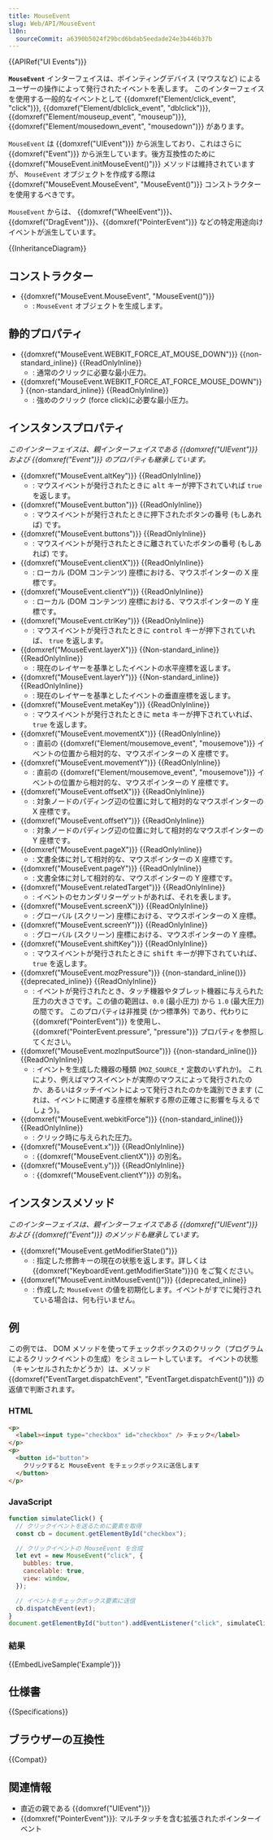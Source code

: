 ```yaml
---
title: MouseEvent
slug: Web/API/MouseEvent
l10n:
  sourceCommit: a6390b5024f29bcd6bdab5eedade24e3b446b37b
---
```


{{APIRef("UI Events")}}

**`MouseEvent`** インターフェイスは、ポインティングデバイス (マウスなど) によるユーザーの操作によって発行されたイベントを表します。
このインターフェイスを使用する一般的なイベントとして {{domxref("Element/click_event", "click")}}, {{domxref("Element/dblclick_event", "dblclick")}}, {{domxref("Element/mouseup_event", "mouseup")}}, {{domxref("Element/mousedown_event", "mousedown")}} があります。

`MouseEvent` は {{domxref("UIEvent")}} から派生しており、これはさらに {{domxref("Event")}} から派生しています。後方互換性のために {{domxref("MouseEvent.initMouseEvent()")}} メソッドは維持されていますが、 `MouseEvent` オブジェクトを作成する際は {{domxref("MouseEvent.MouseEvent", "MouseEvent()")}} コンストラクターを使用するべきです。

`MouseEvent` からは、 {{domxref("WheelEvent")}}、{{domxref("DragEvent")}}、{{domxref("PointerEvent")}} などの特定用途向けイベントが派生しています。

{{InheritanceDiagram}}

## コンストラクター

- {{domxref("MouseEvent.MouseEvent", "MouseEvent()")}}
  - : `MouseEvent` オブジェクトを生成します。

## 静的プロパティ

- {{domxref("MouseEvent.WEBKIT_FORCE_AT_MOUSE_DOWN")}} {{non-standard_inline}} {{ReadOnlyInline}}
  - : 通常のクリックに必要な最小圧力。
- {{domxref("MouseEvent.WEBKIT_FORCE_AT_FORCE_MOUSE_DOWN")}} {{non-standard_inline}} {{ReadOnlyInline}}
  - : 強めのクリック (force click)に必要な最小圧力。

## インスタンスプロパティ

_このインターフェイスは、親インターフェイスである {{domxref("UIEvent")}} および {{domxref("Event")}} のプロパティも継承しています。_

- {{domxref("MouseEvent.altKey")}} {{ReadOnlyInline}}
  - : マウスイベントが発行されたときに <kbd>alt</kbd> キーが押下されていれば `true` を返します。
- {{domxref("MouseEvent.button")}} {{ReadOnlyInline}}
  - : マウスイベントが発行されたときに押下されたボタンの番号 (もしあれば) です。
- {{domxref("MouseEvent.buttons")}} {{ReadOnlyInline}}
  - : マウスイベントが発行されたときに離されていたボタンの番号 (もしあれば) です。
- {{domxref("MouseEvent.clientX")}} {{ReadOnlyInline}}
  - : ローカル (DOM コンテンツ) 座標における、マウスポインターの X 座標です。
- {{domxref("MouseEvent.clientY")}} {{ReadOnlyInline}}
  - : ローカル (DOM コンテンツ) 座標における、マウスポインターの Y 座標です。
- {{domxref("MouseEvent.ctrlKey")}} {{ReadOnlyInline}}
  - : マウスイベントが発行されたときに <kbd>control</kbd> キーが押下されていれば、 `true` を返します。
- {{domxref("MouseEvent.layerX")}} {{Non-standard_inline}} {{ReadOnlyInline}}
  - : 現在のレイヤーを基準としたイベントの水平座標を返します。
- {{domxref("MouseEvent.layerY")}} {{Non-standard_inline}} {{ReadOnlyInline}}
  - : 現在のレイヤーを基準としたイベントの垂直座標を返します。
- {{domxref("MouseEvent.metaKey")}} {{ReadOnlyInline}}
  - : マウスイベントが発行されたときに <kbd>meta</kbd> キーが押下されていれば、 `true` を返します。
- {{domxref("MouseEvent.movementX")}} {{ReadOnlyInline}}
  - : 直前の {{domxref("Element/mousemove_event", "mousemove")}} イベントの位置から相対的な、マウスポインターの X 座標です。
- {{domxref("MouseEvent.movementY")}} {{ReadOnlyInline}}
  - : 直前の {{domxref("Element/mousemove_event", "mousemove")}} イベントの位置から相対的な、マウスポインターの Y 座標です。
- {{domxref("MouseEvent.offsetX")}} {{ReadOnlyInline}}
  - : 対象ノードのパディング辺の位置に対して相対的なマウスポインターの X 座標です。
- {{domxref("MouseEvent.offsetY")}} {{ReadOnlyInline}}
  - : 対象ノードのパディング辺の位置に対して相対的なマウスポインターの Y 座標です。
- {{domxref("MouseEvent.pageX")}} {{ReadOnlyInline}}
  - : 文書全体に対して相対的な、マウスポインターの X 座標です。
- {{domxref("MouseEvent.pageY")}} {{ReadOnlyInline}}
  - : 文書全体に対して相対的な、マウスポインターの Y 座標です。
- {{domxref("MouseEvent.relatedTarget")}} {{ReadOnlyInline}}
  - : イベントのセカンダリターゲットがあれば、それを表します。
- {{domxref("MouseEvent.screenX")}} {{ReadOnlyInline}}
  - : グローバル (スクリーン) 座標における、マウスポインターの X 座標。
- {{domxref("MouseEvent.screenY")}} {{ReadOnlyInline}}
  - : グローバル (スクリーン) 座標における、マウスポインターの Y 座標。
- {{domxref("MouseEvent.shiftKey")}} {{ReadOnlyInline}}
  - : マウスイベントが発行されたときに <kbd>shift</kbd> キーが押下されていれば、`true` を返します。
- {{domxref("MouseEvent.mozPressure")}} {{non-standard_inline()}} {{deprecated_inline}} {{ReadOnlyInline}}
  - : イベントが発行されたとき、タッチ機器やタブレット機器に与えられた圧力の大きさです。この値の範囲は、`0.0` (最小圧力) から `1.0` (最大圧力) の間です。
    このプロパティは非推奨 (かつ標準外) であり、代わりに {{domxref("PointerEvent")}} を使用し、 {{domxref("PointerEvent.pressure", "pressure")}} プロパティを参照してください。
- {{domxref("MouseEvent.mozInputSource")}} {{non-standard_inline()}} {{ReadOnlyInline}}
  - : イベントを生成した機器の種類 (`MOZ_SOURCE_*` 定数のいずれか)。
    これにより、例えばマウスイベントが実際のマウスによって発行されたのか、あるいはタッチイベントによって発行されたのかを識別できます (これは、イベントに関連する座標を解釈する際の正確さに影響を与えるでしょう)。
- {{domxref("MouseEvent.webkitForce")}} {{non-standard_inline()}} {{ReadOnlyInline}}
  - : クリック時に与えられた圧力。
- {{domxref("MouseEvent.x")}} {{ReadOnlyInline}}
  - : {{domxref("MouseEvent.clientX")}} の別名。
- {{domxref("MouseEvent.y")}} {{ReadOnlyInline}}
  - : {{domxref("MouseEvent.clientY")}} の別名。

## インスタンスメソッド

_このインターフェイスは、親インターフェイスである {{domxref("UIEvent")}} および {{domxref("Event")}} のメソッドも継承しています。_

- {{domxref("MouseEvent.getModifierState()")}}
  - : 指定した修飾キーの現在の状態を返します。詳しくは {{domxref("KeyboardEvent.getModifierState")}}() をご覧ください。
- {{domxref("MouseEvent.initMouseEvent()")}} {{deprecated_inline}}
  - : 作成した `MouseEvent` の値を初期化します。イベントがすでに発行されている場合は、何も行いません。

## 例

この例では、 DOM メソッドを使ってチェックボックスのクリック（プログラムによるクリックイベントの生成）をシミュレートしています。
イベントの状態（キャンセルされたかどうか）は、メソッド {{domxref("EventTarget.dispatchEvent", "EventTarget.dispatchEvent()")}} の返値で判断されます。

### HTML

```html
<p>
  <label><input type="checkbox" id="checkbox" /> チェック</label>
</p>
<p>
  <button id="button">
    クリックすると MouseEvent をチェックボックスに送信します
  </button>
</p>
```

### JavaScript

```js
function simulateClick() {
  // クリックイベントを送るために要素を取得
  const cb = document.getElementById("checkbox");

  // クリックイベントの MouseEvent を合成
  let evt = new MouseEvent("click", {
    bubbles: true,
    cancelable: true,
    view: window,
  });

  // イベントをチェックボックス要素に送信
  cb.dispatchEvent(evt);
}
document.getElementById("button").addEventListener("click", simulateClick);
```

### 結果

{{EmbedLiveSample('Example')}}

## 仕様書

{{Specifications}}

## ブラウザーの互換性

{{Compat}}

## 関連情報

- 直近の親である {{domxref("UIEvent")}}
- {{domxref("PointerEvent")}}: マルチタッチを含む拡張されたポインターイベント
